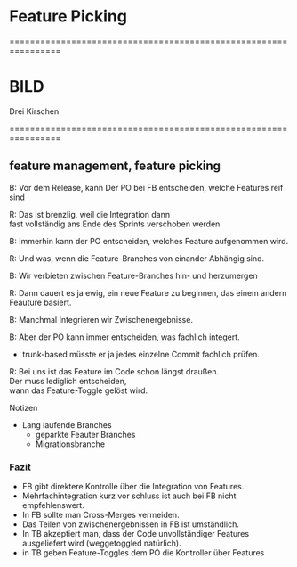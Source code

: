 

# Feature Picking


================================================================


# BILD

Drei Kirschen


================================================================



##  feature management, feature picking

B:  Vor dem Release, kann Der PO bei FB entscheiden, welche Features reif sind

R: Das ist brenzlig, weil die Integration dann\
fast vollständig ans Ende des Sprints verschoben werden

B: Immerhin kann der PO entscheiden, welches Feature aufgenommen wird.

R: Und was, wenn die Feature-Branches von einander Abhängig sind.

B: Wir verbieten zwischen Feature-Branches hin- und herzumergen

R: Dann dauert es ja ewig, ein neue Feature zu beginnen, 
  das einem andern Feauture basiert.
  
B: Manchmal Integrieren wir Zwischenergebnisse.

B: Aber der PO kann immer entscheiden, was fachlich integert.
  - trunk-based müsste er ja jedes einzelne Commit fachlich prüfen.
   
R: Bei uns ist das Feature im Code schon längst draußen.\
Der muss lediglich entscheiden,\
wann das Feature-Toggle gelöst wird.

Notizen 
 * Lang laufende Branches
   - geparkte Feauter Branches
   - Migrationsbranche

### Fazit

 * FB gibt direktere Kontrolle über die Integration von Features.
 * Mehrfachintegration kurz vor schluss ist auch bei FB nicht empfehlenswert.
 * In FB sollte man Cross-Merges vermeiden.
 * Das Teilen von zwischenergebnissen in FB ist umständlich.
 * In TB akzeptiert man, dass der Code unvollständiger Features\
   ausgeliefert wird (weggetoggled natürlich).
 * in TB geben Feature-Toggles dem PO die Kontroller über Features
